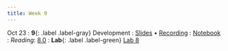 ```yaml
---
title: Week 9
---
```


Oct 23
: **9**{: .label .label-gray} Development
: [Slides]() &#8226; [Recording]()
: [Notebook]()
: *Reading*: [8.0](https://data-88e.github.io/textbook/content/08-development/index.html)
: **Lab**{: .label .label-green} [Lab 8]()
